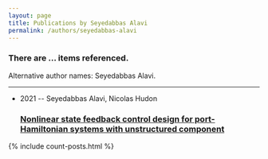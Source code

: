 ```yaml
---
layout: page
title: Publications by Seyedabbas Alavi
permalink: /authors/seyedabbas-alavi
---
```


<h3 id="number-posts">There are ... items referenced.</h3>
<p id='info-authors'>Alternative author names: Seyedabbas Alavi.</p>
<hr />
<ul class="post-list">
<li><span class='post-meta'>2021 -- Seyedabbas Alavi, Nicolas Hudon</span><h3><a class='post-link' href="{{ site.baseurl }}/nonlinear-state-feedback-control-design-for-port-hamiltonian-systems-with-unstructured-component">Nonlinear state feedback control design for port-Hamiltonian systems with unstructured component</a></h3></li>

</ul>
{% include count-posts.html %}
